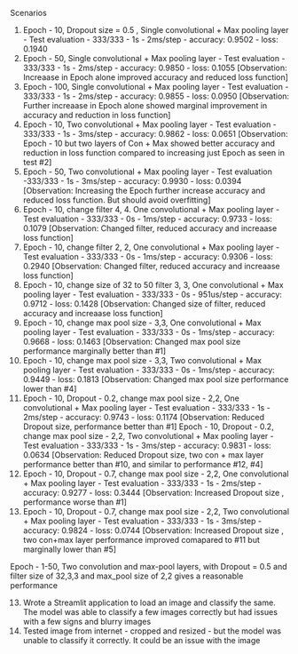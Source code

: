 Scenarios

1. Epoch - 10, Dropout size = 0.5 , Single convolutional + Max pooling layer - Test evaluation - 333/333 - 1s - 2ms/step - accuracy: 0.9502 - loss: 0.1940
2. Epoch - 50, Single convolutional + Max pooling layer -  Test evaluation -  333/333 - 1s - 2ms/step - accuracy: 0.9850 - loss: 0.1055
   [Observation: Increaase in Epoch alone improved accuracy and reduced loss function]
3. Epoch - 100, Single convolutional + Max pooling layer -  Test evaluation -  333/333 - 1s - 2ms/step - accuracy: 0.9855 - loss: 0.0950
   [Observation: Further increaase in Epoch alone showed marginal improvement in accuracy and reduction in loss function]
4. Epoch - 10, Two convolutional + Max pooling layer - Test evaluation - 333/333 - 1s - 3ms/step - accuracy: 0.9862 - loss: 0.0651
   [Observation: Epoch - 10 but two layers of Con + Max showed better accuracy and reduction in loss function compared to increasing just Epoch as seen in test #2]
5. Epoch - 50, Two convolutional + Max pooling layer - Test evaluation -333/333 - 1s - 3ms/step - accuracy: 0.9930 - loss: 0.0394
   [Observation: Increasing the Epoch further increase accuracy and reduced loss function. But should avoid overfitting]
6. Epoch - 10, change  filter 4, 4. One convolutional + Max pooling layer - Test evaluation -  333/333 - 0s - 1ms/step - accuracy: 0.9733 - loss: 0.1079
   [Observation: Changed filter, reduced accuracy and increaase loss function]
7. Epoch - 10, change  filter 2, 2, One convolutional + Max pooling layer - Test evaluation - 333/333 - 0s - 1ms/step - accuracy: 0.9306 - loss: 0.2940
   [Observation: Changed filter, reduced accuracy and increaase loss function]
8. Epoch - 10, change size of 32 to 50 filter 3, 3, One convolutional + Max pooling layer - Test evaluation -  333/333 - 0s - 951us/step - accuracy: 0.9712 - loss: 0.1428
   [Observation: Changed size of filter, reduced accuracy and increaase loss function]
9. Epoch - 10, change max pool size - 3,3, One convolutional + Max pooling layer - Test evaluation -  333/333 - 0s - 1ms/step - accuracy: 0.9668 - loss: 0.1463
   [Observation: Changed max pool size performance marginally better than #1]
9. Epoch - 10, change max pool size - 3,3, Two convolutional + Max pooling layer - Test evaluation - 333/333 - 0s - 1ms/step - accuracy: 0.9449 - loss: 0.1813
   [Observation: Changed max pool size performance lower than #4]
10. Epoch - 10, Dropout - 0.2, change max pool size - 2,2, One convolutional + Max pooling layer - Test evaluation - 333/333 - 1s - 2ms/step - accuracy: 0.9743 - loss: 0.1174
   [Observation: Reduced Dropout size, performance better than #1]
   Epoch - 10, Dropout - 0.2, change max pool size - 2,2, Two convolutional + Max pooling layer - Test evaluation - 333/333 - 1s - 3ms/step - accuracy: 0.9831 - loss: 0.0634
   [Observation: Reduced Dropout size, two con + max layer performance better than #10, and similar to performance #12, #4]
11. Epoch - 10, Dropout - 0.7, change max pool size - 2,2, One convolutional + Max pooling layer - Test evaluation - 333/333 - 1s - 2ms/step - accuracy: 0.9277 - loss: 0.3444
   [Observation: Increased Dropout size , performance worse than #1]
12. Epoch - 10, Dropout - 0.7, change max pool size - 2,2, Two convolutional + Max pooling layer - Test evaluation - 333/333 - 1s - 3ms/step - accuracy: 0.9824 - loss: 0.0744
   [Observation: Increased Dropout size , two con+max layer performance improved comapared to #11 but marginally lower than #5]

   Epoch - 1-50, Two convolution and max-pool layers, with Dropout = 0.5 and filter size of 32,3,3 and max_pool size of 2,2 gives a reasonable performance

13. Wrote a Streamlit application to load an image and classify the same. The model was able to classify a few images correctly but had issues with a few signs and blurry images
14. Tested image from internet - cropped and resized - but the model was unable to classify it correctly. It could be an issue with the image


